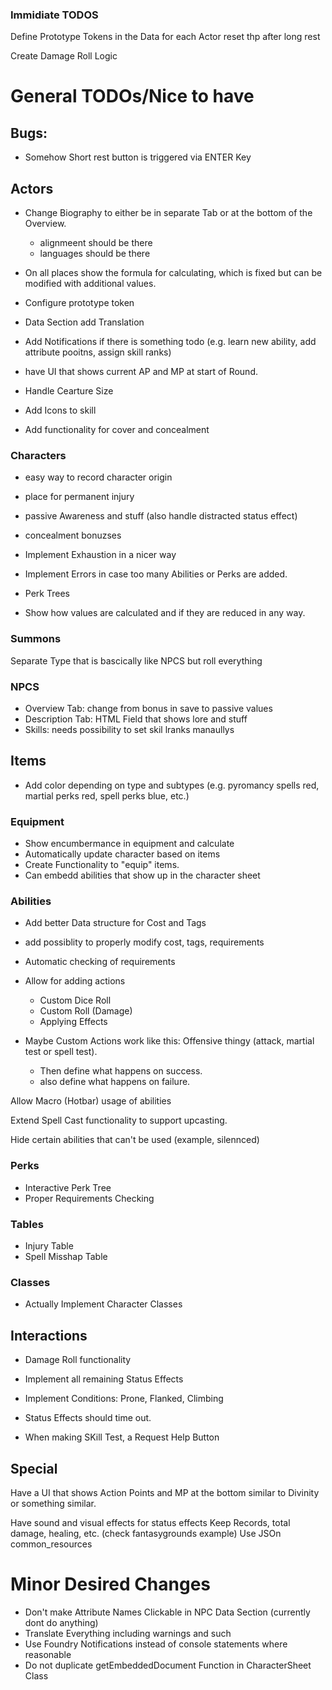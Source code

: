 ### Immidiate TODOS

Define Prototype Tokens in the Data for each Actor
reset thp after long rest

Create Damage Roll Logic

# General TODOs/Nice to have

## Bugs:

- Somehow Short rest button is triggered via ENTER Key

## Actors

- Change Biography to either be in separate Tab or at the bottom of the Overview.
  - alignmeent should be there
  - languages should be there
- On all places show the formula for calculating, which is fixed but can be modified with additional values.
- Configure prototype token
- Data Section add Translation 
- Add Notifications if there is something todo (e.g. learn new ability, add attribute pooitns, assign skill ranks)

- have UI that shows current AP and MP at start of Round.

- Handle Cearture Size
- Add Icons to skill

- Add functionality for cover and concealment

### Characters

- easy way to record character origin
- place for permanent injury
- passive Awareness and stuff (also handle distracted status effect)
- concealment bonuzses
- Implement Exhaustion in a nicer way
- Implement Errors in case too many Abilities or Perks are added.
- Perk Trees

- Show how values are calculated and if they are reduced in any way.

### Summons

Separate Type that is bascically like NPCS but roll everything

### NPCS

- Overview Tab: change from bonus in save to passive values
- Description Tab: HTML Field that shows lore and stuff
- Skills: needs possibility to set skil lranks manaullys


## Items

- Add color depending on type and subtypes (e.g. pyromancy spells red, martial perks red, spell perks blue, etc.)

### Equipment

- Show encumbermance in equipment and calculate
- Automatically update character based on items
- Create Functionality to "equip" items.
- Can embedd abilities that show up in the character sheet

###  Abilities

- Add better Data structure for Cost and Tags
- add possiblity to properly modify cost, tags, requirements
- Automatic checking of requirements
- Allow for adding actions
    - Custom Dice Roll
    - Custom Roll (Damage)
    - Applying Effects

- Maybe Custom Actions work like this: Offensive thingy (attack, martial test or spell test).
  - Then define what happens on success.
  - also define what happens on failure.
  
Allow Macro (Hotbar) usage of abilities

Extend Spell Cast functionality to support upcasting.

Hide certain abilities that can't be used (example, silennced)

### Perks

- Interactive Perk Tree
- Proper Requirements Checking

### Tables

- Injury Table
- Spell Misshap Table

### Classes

- Actually Implement Character Classes

## Interactions

- Damage Roll functionality
- Implement all remaining Status Effects
- Implement Conditions: Prone, Flanked, Climbing
- Status Effects should time out.

- When making SKill Test, a Request Help Button

## Special

Have a UI that shows Action Points and MP at the bottom similar to Divinity or something similar.

Have sound and visual effects for status effects 
Keep Records, total damage, healing, etc. (check fantasygrounds example)
Use JSOn common_resources

# Minor Desired Changes

- Don't make Attribute Names Clickable in NPC Data Section (currently dont do anything)
- Translate Everything including warnings and such
- Use Foundry Notifications instead of console statements where reasonable
- Do not duplicate getEmbeddedDocument Function in CharacterSheet Class